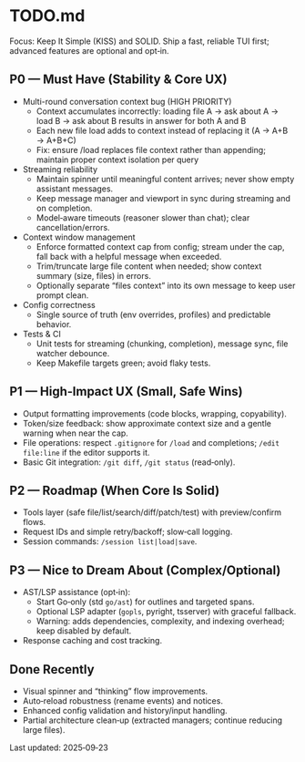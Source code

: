# TODO.md

Focus: Keep It Simple (KISS) and SOLID. Ship a fast, reliable TUI first; advanced features are optional and opt‑in.

## P0 — Must Have (Stability & Core UX)
- Multi-round conversation context bug (HIGH PRIORITY)
  - Context accumulates incorrectly: loading file A → ask about A → load B → ask about B results in answer for both A and B
  - Each new file load adds to context instead of replacing it (A → A+B → A+B+C)
  - Fix: ensure /load replaces file context rather than appending; maintain proper context isolation per query
- Streaming reliability
  - Maintain spinner until meaningful content arrives; never show empty assistant messages.
  - Keep message manager and viewport in sync during streaming and on completion.
  - Model‑aware timeouts (reasoner slower than chat); clear cancellation/errors.
- Context window management
  - Enforce formatted context cap from config; stream under the cap, fall back with a helpful message when exceeded.
  - Trim/truncate large file content when needed; show context summary (size, files) in errors.
  - Optionally separate “files context” into its own message to keep user prompt clean.
- Config correctness
  - Single source of truth (env overrides, profiles) and predictable behavior.
- Tests & CI
  - Unit tests for streaming (chunking, completion), message sync, file watcher debounce.
  - Keep Makefile targets green; avoid flaky tests.

## P1 — High‑Impact UX (Small, Safe Wins)
- Output formatting improvements (code blocks, wrapping, copyability).
- Token/size feedback: show approximate context size and a gentle warning when near the cap.
- File operations: respect `.gitignore` for `/load` and completions; `/edit file:line` if the editor supports it.
- Basic Git integration: `/git diff`, `/git status` (read‑only).

## P2 — Roadmap (When Core Is Solid)
- Tools layer (safe file/list/search/diff/patch/test) with preview/confirm flows.
- Request IDs and simple retry/backoff; slow‑call logging.
- Session commands: `/session list|load|save`.

## P3 — Nice to Dream About (Complex/Optional)
- AST/LSP assistance (opt‑in):
  - Start Go‑only (std `go/ast`) for outlines and targeted spans.
  - Optional LSP adapter (`gopls`, pyright, tsserver) with graceful fallback.
  - Warning: adds dependencies, complexity, and indexing overhead; keep disabled by default.
- Response caching and cost tracking.

## Done Recently
- Visual spinner and “thinking” flow improvements.
- Auto‑reload robustness (rename events) and notices.
- Enhanced config validation and history/input handling.
- Partial architecture clean‑up (extracted managers; continue reducing large files).

Last updated: 2025‑09‑23

